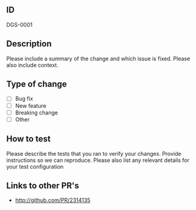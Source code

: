 ## ID
 DGS-0001

 ## Description

 Please include a summary of the change and which issue is fixed. Please also include context.

 ## Type of change

 - [ ] Bug fix
 - [ ] New feature
 - [ ] Breaking change
 - [ ] Other

 ## How to test

 Please describe the tests that you ran to verify your changes. Provide instructions so we can reproduce. Please also list any relevant details for your test configuration

 ## Links to other PR's

 - http://github.com/PR/2314135